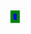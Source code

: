 <!DOCTYPE HTML>
<html>
  <head>
    <meta charset="UTF-8">
          <title>SVG Challenge</title>
  </head>
  
  <body>
  <svg width="50" height="50">
    <rect x="12" y="14" width="10" height="15" stroke="green" fill="blue" stroke-width="5"/>
  </body>
  
  </html>
